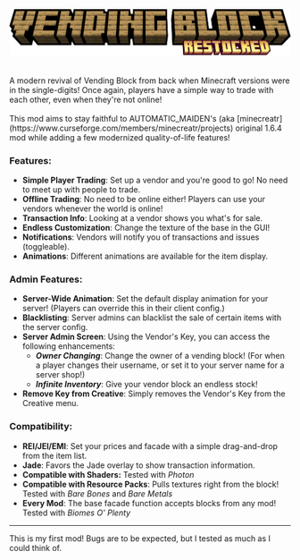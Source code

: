 <div align="center"><img src="/.github/assets/title.png" alt="Vending Block (logo)"></img></div>
<br/>
<br/>
A modern revival of Vending Block from back when Minecraft versions were in the single-digits! Once again, players have a simple way to trade with each other, even when they're not online!
<br/>
<br/>
This mod aims to stay faithful to AUTOMATIC_MAIDEN's (aka [minecreatr](https://www.curseforge.com/members/minecreatr/projects) original 1.6.4 mod while adding a few modernized quality-of-life features!

### Features:
- **Simple Player Trading**: Set up a vendor and you're good to go! No need to meet up with people to trade.
- **Offline Trading**: No need to be online either! Players can use your vendors whenever the world is online!
- **Transaction Info**: Looking at a vendor shows you what's for sale.
- **Endless Customization**: Change the texture of the base in the GUI!
- **Notifications**: Vendors will notify you of transactions and issues (toggleable).
- **Animations**: Different animations are available for the item display.

### Admin Features:
- **Server-Wide Animation**: Set the default display animation for your server! (Players can override this in their client config.)
- **Blacklisting**: Server admins can blacklist the sale of certain items with the server config.
- **Server Admin Screen**: Using the Vendor's Key, you can access the following enhancements:
  - ***Owner Changing***: Change the owner of a vending block! (For when a player changes their username, or set it to your server name for a server shop!)
  - ***Infinite Inventory***: Give your vendor block an endless stock!
- **Remove Key from Creative**: Simply removes the Vendor's Key from the Creative menu.

### Compatibility:
- **REI/JEI/EMI**: Set your prices and facade with a simple drag-and-drop from the item list.
- **Jade**: Favors the Jade overlay to show transaction information.
- **Compatible with Shaders:** Tested with *Photon*
- **Compatible with Resource Packs**: Pulls textures right from the block! Tested with *Bare Bones* and *Bare Metals*
- **Every Mod**: The base facade function accepts blocks from any mod! Tested with *Biomes O' Plenty*

---

This is my first mod! Bugs are to be expected, but I tested as much as I could think of.
